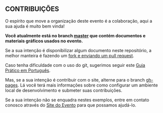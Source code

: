 ## CONTRIBUIÇÕES

O espírito que move a organização deste evento é a colaboração, aqui a sua ajuda é muito bem vinda!

**Você atualmente está no branch [master](https://github.com/ftslorgbr/ftsl11/tree/master) que contém documentos e materiais gráficos usados no evento.**

Se a sua intenção é disponibilizar algum documento neste repositório, a melhor manteira é fazendo um [fork e enviando um pull request](https://guides.github.com/activities/forking/).

Caso tenha dificuldade com o uso do git, sugerimos seguir este [Guia Prático em Português](http://rogerdudler.github.io/git-guide/index.pt_BR.html).

Mas, se a sua intenção é contribuir com o site, alterne para o branch [gh-pages](https://github.com/ftslorgbr/ftsl10/tree/gh-pages). Lá você terá mais informações sobre como configurar um ambiente local de desenvolvimento e submeter suas contribuições.

Se a sua intenção não se enquadra nestes exemplos, entre em contato conosco através do [Site do Evento](www.ftsl.org.br) para que possamos ajudá-lo.
